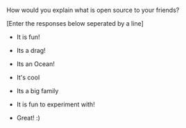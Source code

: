 How would you explain what is open source to your friends?

[Enter the responses below seperated by a line]

- It is fun!

- Its a drag!

- Its an Ocean!


- It's cool

- Its a big family

- It is fun to experiment with!

- Great! :)

